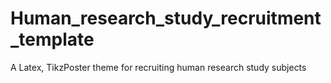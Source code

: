 # Human_research_study_recruitment_template
A Latex, TikzPoster theme for recruiting human research study subjects

